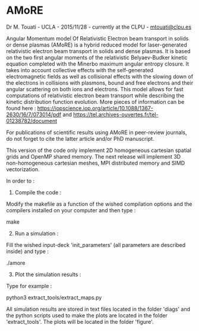 # AMoRE
Dr M. Touati - UCLA - 2015/11/28 - currently at the CLPU - mtouati@clpu.es

Angular Momentum model Of Relativistic Electron beam transport in solids or dense plasmas (AMoRE) is a hybrid reduced model for laser-generated relativistic electron beam transport in solids and dense plasmas. It is based on the two first angular moments of the relativistic Belyaev-Budker kinetic equation completed with the Minerbo maximum angular entropy closure. It takes into account collective effects with the self-generated electromagnetic fields as well as collisional effects with the slowing down of the electrons in collisions with plasmons, bound and free electrons and their angular scattering on both ions and electrons. This model allows for fast computations of relativistic electron beam transport while describing the kinetic distribution function evolution. More pieces of information can be found here :
https://iopscience.iop.org/article/10.1088/1367-2630/16/7/073014/pdf
and 
https://tel.archives-ouvertes.fr/tel-01238782/document

For publications of scientific results using AMoRE in peer-review journals, do not forget to cite the latter article and/or PhD manuscript. 

This version of the code only implement 2D homogeneous cartesian spatial grids and OpenMP shared memory. 
The next release will implement 3D non-homogeneous cartesian meshes, MPI distributed memory and SIMD vectorization.

In order to :

1) Compile the code :

Modify the makefile as a function of the wished compilation options and the compilers installed on your computer and then type :

make

2) Run a simulation :

Fill the wished input-deck 'init_parameters' (all parameters are described inside) and type :

./amore

3) Plot the simulation results :

Type for example :

python3 extract_tools/extract_maps.py

All simulation results are stored in text files located in the folder 'diags' and the python scripts used to make the plots are located in the folder 'extract_tools'.
The plots will be located in the folder 'figure'.
